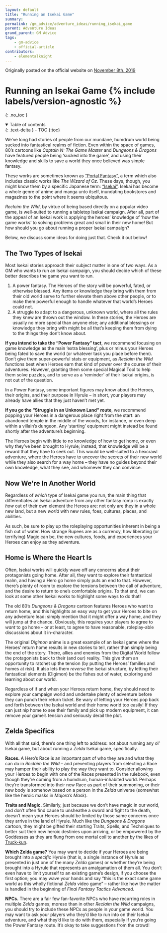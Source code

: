 ```yaml
---
layout: default
title: "Running an Isekai Game"
summary:
permalink: /gm_advice/adventure_ideas/running_isekai_game
parent: Adventure Ideas
grand_parent: GM Advice
tags:
    - gm-advice
    - official-article
contributors:
    - elementalknight
---
```


Originally posted on the official website on [November 8th, 2019](https://reclaimthewild.net/index.php/2019/11/08/running-an-isekai-game/)

# Running an Isekai Game {% include labels/version-agnostic %}
{: .no_toc }

<details open markdown="block">
  <summary>
    Table of contents
  </summary>
  {: .text-delta }
- TOC
{:toc}
</details>

We’ve long had stories of people from our mundane, humdrum world being sucked into fantastical realms of fiction. Even within the space of games, 80’s cartoons like *Captain N: The Game Master* and *Dungeons & Dragons* have featured people being ‘sucked into the game’, and using their knowledge and skills to save a world they once believed was simple fantasy.

These works are sometimes known as [“Portal Fantasy”](https://en.wikipedia.org/wiki/Fantasy#By_the_function_of_the_fantastic_in_the_narrative), a term which also includes classic works like *The Wizard of Oz*. These days, though, you might know them by a specific Japanese term: [“Isekai”](https://en.wikipedia.org/wiki/Isekai). Isekai has become a whole genre of anime and manga unto itself, inundating bookstores and magazines to the point where it seems ubiquitous.

*Reclaim the Wild*, by virtue of being based directly on a popular video game, is well-suited to running a tabletop Isekai campaign. After all, part of the appeal of an Isekai work is applying the heroes’ knowledge of ‘how the game works’ to solving problems great and small in their new home! But how should you go about running a proper Isekai campaign?

Below, we discuss some ideas for doing just that. Check it out below!

## The Two Types of Isekai

Most Isekai stories approach their subject matter in one of two ways. As a GM who wants to run an Isekai campaign, you should decide which of these better describes the game you want to run.

1. A power fantasy. The Heroes of the story will be powerful, fated, or otherwise blessed. Any items or knowledge they bring with them from their old world serve to further elevate them above other people, or to make them powerful enough to handle whatever that world’s Heroes could not.
2. A struggle to adapt to a dangerous, unknown world, where all the rules they knew are thrown out the window. In these stories, the Heroes are usually no more special than anyone else; any additional blessings or knowledge they bring with might be all that’s keeping them from dying to the things they don’t know about.

**If you intend to take the “Power Fantasy” tact**, we recommend focusing on game knowledge as the main ‘extra blessing’, plus or minus your Heroes being fated to save the world (or whatever task you place before them). Don’t give them super-powerful stats or equipment, as *Reclaim the Wild* functions best when Heroes earn that kind of power over the course of their adventures. However, granting them some special Magical Tool to help them solve puzzles, and to serve as a ‘reminder’ of their Isekai origins, is not out of the question.

In a Power Fantasy, some important figures may know about the Heroes, their origins, and their purpose in Hyrule – in short, your players may already have allies that they just haven’t met yet.

**If you go the “Struggle in an Unknown Land” route**, we recommend popping your Heroes in a dangerous place right from the start: an abandoned temple in the middle of the woods, for instance, or even deep within a villain’s dungeon. Any ‘starting’ equipment might instead be found shortly after the adventure’s beginning.

The Heroes begin with little to no knowledge of how to get home, or even why they’ve been brought to Hyrule; instead, that knowledge will be a reward that they have to seek out. This would be well-suited to a hexcrawl adventure, where the Heroes have to uncover the secrets of their new world while they also search for a way home – they have no guides beyond their own knowledge, what they see, and whomever they can convince.

## Now We're In Another World

Regardless of *which* type of Isekai game you run, the main thing that differentiates an Isekai adventure from any other fantasy romp is exactly *how* out of their own element the Heroes are: not only are they in a whole new land, but a new *world* with new rules, foes, cultures, places, and abilities.

As such, be sure to play up the roleplaying opportunities inherent in being a fish out of water. How strange Rupees are as a currency, how liberating (or terrifying) Magic can be, the new cultures, foods, and experiences your Heroes can enjoy as they adventure.

## Home is Where the Heart Is

Often, Isekai works will quickly wave off any concerns about their protagonists going home. After all, they want to explore their fantastical realm, and having a Hero go home simply puts an end to that. However, there’s plenty of room to explore the tensions between the call of adventure, and the desire to return to one’s comfortable origins. To that end, we can look at some other Isekai works to highlight some ways to do that!

The old 80’s *Dungeons & Dragons* cartoon features Heroes who want to return home, and this highlights an easy way to get your Heroes to bite on any adventure lead: simply mention that it might offer a way home, and they will jump at the chance. Obviously, this requires your players to agree to *want* to go home – or at least, to agree to have reasonable, roleplay-able discussions about it in-character.

The original *Digimon* anime is a great example of an Isekai game where the Heroes’ return home results in new stories to tell, rather than simply being the end of the story. There, allies and enemies from the Digital World follow the protagonists back to their (and our) reality. This give them an opportunity to ratchet up the tension (by putting the Heroes’ families and homes at risk). It also lets them *reverse* the Isekai structure, by letting their fantastical elements (Digimon) be the fishes out of water, exploring and learning about our world.

Regardless of if and when your Heroes return home, they should need to explore your campaign world and undertake plenty of adventure before they can punch their return ticket. Be wary of letting your Heroes pop back and forth between the Isekai world and their home world too easily! If they can just nip home to see their family and pick up modern equipment, it can remove your game’s tension and seriously derail the plot. 

## Zelda Specifics

With all that said, there’s one thing left to address: not about running any ol’ Isekai game, but about running a *Zelda* Isekai game, specifically.

**Races.** A Hero’s Race is an important part of who they are and what they can do in *Reclaim the Wild* – and preventing players from selecting a Race may hamper their ability to play the way they want to. Consider allowing your Heroes to begin with one of the Races presented in the rulebook, even though they’re coming from a humdrum, human-inhabited world. Perhaps they’re transformed into their new Race as part of their summoning, or their new body is somehow based on a person in the *Zelda* universe (somewhat like the heroic masks in *Majora’s Mask*).

**Traits and Magic.** Similarly, just because we don’t have magic in our world, and don’t often find cause to unsheathe a sword and fight to the death, doesn’t mean your Heroes should be limited by those same concerns once they arrive in the land of Hyrule. Much like the *Dungeons & Dragons* cartoon, they might be gifted their starting Traits, Spells, and Techniques to better suit their new heroic destinies upon arriving, or be empowered by the Goddesses as they are flung from one mortal coil to another by the likes of [Truck-kun](https://knowyourmeme.com/memes/truck-kun).

**Which Zelda game?** You may want to decide if your Heroes are being brought into a *specific* Hyrule (that is, a single instance of Hyrule as presented in just one of the many *Zelda* games) or whether they’re being brought into a Hyrule that represents an amalgamation of them all. You don’t even have to limit yourself to an existing game’s design, if you choose the first option; you may wave your hands and say “this is the exact same game world as this wholly fictional *Zelda* video game” – rather like how the matter is handled in the beginning of *Final Fantasy Tactics Advanced*.

**NPCs.** There are a fair few fan-favorite NPCs who have recurring roles in multiple *Zelda* games; moreso than in other *Reclaim the Wild* campaigns, you should try to include these NPCs as people in your game world. You may want to ask your players who they’d like to run into on their Isekai adventure, and what they’d like to do with them, especially if you’re going the Power Fantasy route. It’s okay to take suggestions from the crowd!